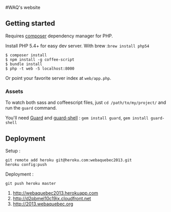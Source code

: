 #WAQ's website

## Getting started

Requires [composer](http://getcomposer.org) dependency manager for PHP.

Install PHP 5.4+ for easy dev server. With brew :`brew install php54`

    $ composer install
    $ npm install -g coffee-script
    $ bundle install
    $ php -t web -S localhost:8000

Or point your favorite server index at `web/app.php`.

### Assets

To watch both sass and coffeescript files, just ```cd /path/to/my/project/``` and run the ```guard``` command.

You'll need [Guard](https://github.com/guard/guard) and [guard-shell](https://github.com/guard/guard-shell) : ```gem install guard```, ```gem install guard-shell```

## Deployment

Setup :

    git remote add heroku git@heroku.com:webaquebec2013.git
    heroku config:push

Deployment :

    git push heroku master

1. http://webaquebec2013.herokuapp.com
2. http://d2pbmel10c19ix.cloudfront.net
3. http://2013.webaquebec.org